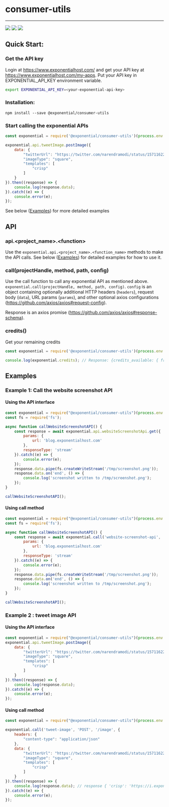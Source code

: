 # consumer-utils

---
<a href="https://github.com/Exponential-Hosting/utils/issues"><img src="https://img.shields.io/github/issues/Exponential-Hosting/consumer-utils"></a>
<a href="https://github.com/Exponential-Hosting/utils/blob/main/LICENSE"><img src="https://img.shields.io/github/license/Exponential-Hosting/consumer-utils"></a>
<a href="https://twitter.com/intent/tweet?text=https%3A%2F%2Fgithub.com%2FExponential-Hosting%2Fconsumer-utils"><img src="https://img.shields.io/twitter/url?url=https%3A%2F%2Fgithub.com%2FExponential-Hosting%2Fconsumer-utils"></a>


## Quick Start:

### Get the API key
Login at https://www.exponentialhost.com/ and get your API key at https://www.exponentialhost.com/my-apps. Put your API key in EXPONENTIAL_API_KEY environment variable.

```bash
export EXPONENTIAL_API_KEY=<your-exponential-api-key>
```

### Installation:

```
npm install --save @exponential/consumer-utils
```

### Start calling the exponential APIs

```js
const exponential = require('@exponential/consumer-utils')(process.env.EXPONENTIAL_API_KEY);

exponential.api.tweetImage.postImage({
    data: {
        "twitterUrl": "https://twitter.com/narendramodi/status/1571162212190007298",
        "imageType": "square",
        "templates": [
            "crisp"
        ]
    }
}).then((response) => { 
    console.log(response.data);
}).catch((e) => { 
    console.error(e);
});
```

See below ([Examples](#Examples)) for more detailed examples

## API

### api.\<project_name\>.\<function\>

Use the `exponential.api.<project_name>.<function_name>` methods to make the API calls. See below ([Examples](#Examples)) for detailed examples for how to use it.

### call(projectHandle, method, path, config)

Use the call function to call any exponential API as mentioned above. `exponential.call(projectHandle, method, path, config)`. `config` is an object containing optionally additional HTTP headers (`headers`), request body (`data`), URL params (`params`), and other optional axios configurations (https://github.com/axios/axios#request-config).

Response is an axios promise (https://github.com/axios/axios#response-schema).

### credits()

Get your remaining credits

```js
const exponential = require('@exponential/consumer-utils')(process.env.EXPONENTIAL_API_KEY);

console.log(exponential.credits); // Response: {credits_available: { freeCredits: <integer>, purchasedCredits: <integer> }, balanceCredits: <integer>, cumulativeTotalCredits: <integer>}
```

## Examples

### Example 1: Call the website screenshot API

#### Using the API interface
```js
const exponential = require("@exponential/consumer-utils")(process.env.EXPONENTIAL_API_KEY);
const fs = require('fs');

async function callWebsiteScreenshotAPI() {
    const response = await exponential.api.websiteScreenshotApi.get({
        params: {
            url: 'blog.exponentialhost.com'
        },
        responseType: 'stream'
    }).catch((e) => { 
        console.error(e);
    });
    response.data.pipe(fs.createWriteStream('/tmp/screenshot.png'));
    response.data.on('end', () => {
        console.log('screenshot written to /tmp/screenshot.png');
    });
}

callWebsiteScreenshotAPI();
```

#### Using call method
```js
const exponential = require("@exponential/consumer-utils")(process.env.EXPONENTIAL_API_KEY);
const fs = require('fs');

async function callWebsiteScreenshotAPI() {
    const response = await exponential.call('website-screenshot-api', 'GET', '/', {
        params: {
            url: 'blog.exponentialhost.com'
        },
        responseType: 'stream'
    }).catch((e) => { 
        console.error(e);
    });
    response.data.pipe(fs.createWriteStream('/tmp/screenshot.png'));
    response.data.on('end', () => {
        console.log('screenshot written to /tmp/screenshot.png');
    });
}

callWebsiteScreenshotAPI();
```

### Example 2 : tweet image API 

#### Using the API interface

```js
const exponential = require("@exponential/consumer-utils")(process.env.EXPONENTIAL_API_KEY);
exponential.api.tweetImage.postImage({
    data: {
        "twitterUrl": "https://twitter.com/narendramodi/status/1571162212190007298",
        "imageType": "square",
        "templates": [
            "crisp"
        ]
    }
}).then((response) => { 
    console.log(response.data);
}).catch((e) => { 
    console.error(e);
});
```

#### Using call method

```js
const exponential = require("@exponential/consumer-utils")(process.env.EXPONENTIAL_API_KEY);

exponential.call('tweet-image', 'POST', '/image', {
    headers: {
        "content-type": "application/json"
    },
    data: {
        "twitterUrl": "https://twitter.com/narendramodi/status/1571162212190007298",
        "imageType": "square",
        "templates": [
            "crisp"
        ]
    }
}).then((response) => { 
    console.log(response.data); // response { 'crisp': 'https://i.exponentialhost.com/tweetImages/crisp_1571162212190007298_square.png' }
}).catch((e) => { 
    console.error(e);
});
```